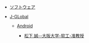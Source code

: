

- [ソフトウェア](https://researchmap.jp/researchers?q=%E3%82%BD%E3%83%95%E3%83%88%E3%82%A6%E3%82%A7%E3%82%A2&limit=150)

- [J-GLobal](https://jglobal.jst.go.jp/detail?JGLOBAL_ID=200901056570971240)

  - [Android](https://jglobal.jst.go.jp/search/researchers#%7B%22category%22%3A%221%22%2C%22keyword%22%3A%22Android%22%7D)

    -  [松下 誠--大阪大学-软工-准教授](https://jglobal.jst.go.jp/detail?JGLOBAL_ID=200901078735867420&rel=1#%7B%22category%22%3A%221%22%2C%22keyword%22%3A%22Android%22%2C%22page%22%3A1%2C%22words%22%3A%5B%7B%22groupId%22%3A%22CS%22%2C%22displayVal%22%3A%22%E5%A4%A7%E9%98%AA%E5%A4%A7%E5%AD%A6%20%20%22%2C%22searchVal%22%3A%22%E5%A4%A7%E9%98%AA%E5%A4%A7%E5%AD%A6%20%20%22%7D%5D%7D)